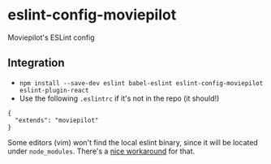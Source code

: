 # eslint-config-moviepilot
Moviepilot's ESLint config

## Integration

- `npm install --save-dev eslint babel-eslint eslint-config-moviepilot eslint-plugin-react`
- Use the following `.eslintrc` if it's not in the repo (it should!)

```
{
  "extends": "moviepilot"
}
```

Some editors (vim) won't find the local eslint binary, since it will be located under `node_modules`. There's a [nice workaround](http://blog.pixelastic.com/2015/10/05/use-local-eslint-in-syntastic/) for that.
